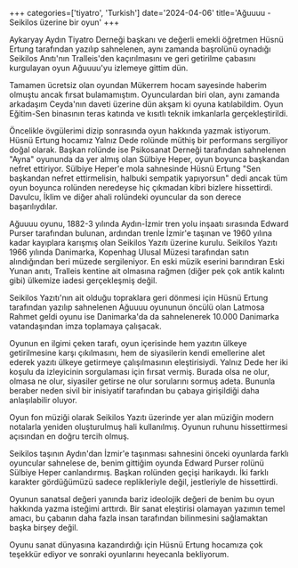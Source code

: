 +++
categories=['tiyatro', 'Turkish']
date='2024-04-06'
title='Ağuuuu - Seikilos üzerine bir oyun'
+++

Aykaryay Aydın Tiyatro Derneği başkanı ve değerli emekli öğretmen Hüsnü Ertung tarafından yazılıp sahnelenen, aynı zamanda başrolünü oynadığı Seikilos Anıtı'nın Tralleis'den kaçırılmasını ve geri getirilme çabasını kurgulayan oyun Ağuuuu'yu izlemeye gittim dün.

Tamamen ücretsiz olan oyundan Mükerrem hocam sayesinde haberim olmuştu ancak fırsat bulamamıştım. Oyunculardan biri olan, aynı zamanda arkadaşım Ceyda'nın daveti üzerine dün akşam ki oyuna katılabildim. Oyun Eğitim-Sen binasının teras katında ve kısıtlı teknik imkanlarla gerçekleştirildi. 

Öncelikle övgülerimi dizip sonrasında oyun hakkında yazmak istiyorum. Hüsnü Ertung hocamız Yalnız Dede rolünde müthiş bir performans sergiliyor doğal olarak. Başkan rolünde ise Psikosanat Derneği tarafından sahnelenen "Ayna" oyununda da yer almış olan Sülbiye Heper, oyun boyunca başkandan nefret ettiriyor. Sülbiye Heper'e mola sahnesinde Hüsnü Ertung "Sen başkandan nefret ettirmelisin, halbuki sempatik yapıyorsun" dedi ancak tüm oyun boyunca rolünden neredeyse hiç çıkmadan kibri bizlere hissettirdi. Davulcu, İklim ve diğer ahali rolündeki oyuncular da son derece başarılıydılar. 

Ağuuuu oyunu, 1882-3 yılında Aydın-İzmir tren yolu inşaatı sırasında Edward Purser tarafından bulunan, ardından trenle İzmir'e taşınan ve 1960 yılına kadar kayıplara karışmış olan Seikilos Yazıtı üzerine kurulu. Seikilos Yazıtı 1966 yılında Danimarka, Kopenhag Ulusal Müzesi tarafından satın alındığından beri müzede sergileniyor. En eski müzik eserini barındıran Eski Yunan anıtı, Tralleis kentine ait olmasına rağmen (diğer pek çok antik kalıntı gibi) ülkemize iadesi gerçekleşmiş değil. 

Seikilos Yazıtı'nın ait olduğu topraklara geri dönmesi için Hüsnü Ertung tarafından yazılıp sahnelenen Ağuuuu oyununun öncülü olan Latmosa Rahmet geldi oyunu ise Danimarka'da da sahnelenerek 10.000 Danimarka vatandaşından imza toplamaya çalışacak. 

Oyunun en ilgimi çeken tarafı, oyun içerisinde hem yazıtın ülkeye getirilmesine karşı çıkılmasını, hem de siyasilerin kendi emellerine alet ederek yazıtı ülkeye getirmeye çalışılmasının eleştirisiydi. Yalnız Dede her iki koşulu da izleyicinin sorgulaması için fırsat vermiş. Burada olsa ne olur, olmasa ne olur, siyasiler getirse ne olur sorularını sormuş adeta. Bununla beraber neden sivil bir inisiyatif tarafından bu çabaya girişildiği daha anlaşılabilir oluyor. 

Oyun fon müziği olarak Seikilos Yazıtı üzerinde yer alan müziğin modern notalarla yeniden oluşturulmuş hali kullanılmış. Oyunun ruhunu hissettirmesi açısından en doğru tercih olmuş. 

Seikilos taşının Aydın'dan İzmir'e taşınması sahnesini önceki oyunlarda farklı oyuncular sahnelese de, benim gittiğim oyunda Edward Purser rolünü Sülbiye Heper canlandırmış. Başkan rolünden geçişi harikaydı. İki farklı karakter gördüğümüzü sadece replikleriyle değil, jestleriyle de hissettirdi. 

Oyunun sanatsal değeri yanında bariz ideolojik değeri de benim bu oyun hakkında yazma isteğimi arttırdı. Bir sanat eleştirisi olamayan yazımın temel amacı, bu çabanın daha fazla insan tarafından bilinmesini sağlamaktan başka birşey değil. 

Oyunu sanat dünyasına kazandırdığı için Hüsnü Ertung hocamıza çok teşekkür ediyor ve sonraki oyunlarını heyecanla bekliyorum. 


